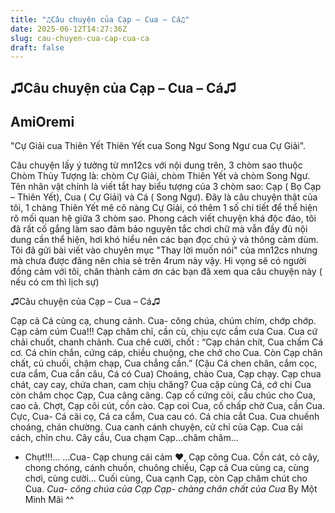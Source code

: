 ```yaml
---
title: "♫Câu chuyện của Cạp – Cua – Cá♫"
date: 2025-06-12T14:27:36Z
slug: cau-chuyen-cua-cap-cua-ca
draft: false
---
```


## ♫Câu chuyện của Cạp – Cua – Cá♫

## AmiOremi

"Cự Giải cua Thiên Yết 
Thiên Yết cua Song Ngư
Song Ngư cua Cự Giải".

Câu chuyện lấy ý tưởng từ mn12cs với nội dung trên, 3 chòm sao thuộc Chòm Thủy Tượng là: chòm Cự Giải, chòm Thiên Yết và chòm Song Ngư. Tên nhân vật chính là viết tắt hay biểu tượng của 3 chòm sao: Cạp ( Bọ Cạp – Thiên Yết), Cua ( Cự Giải) và Cá ( Song Ngư). Đây là câu chuyện thật của tôi, 1 chàng Thiên Yết mê cô nàng Cự Giải,
có thêm 1 số chi tiết để thể hiện rõ mối quan hệ giữa 3 chòm sao. Phong cách viết chuyện khá độc đáo, tôi đã rất cố gắng làm sao đảm bảo nguyên tắc chơi chữ mà vẫn đầy đủ nội dung cần thể hiện, hơi khó hiểu nên các bạn đọc chú ý và thông cảm dùm. Tôi đã gửi bài viết vào chuyên mục "Thay lời muốn nói" của mn12cs nhưng mà chưa được đăng nên chia sẻ trên 4rum này vậy. Hi vọng sẽ có người đồng cảm với tôi, chân thành cảm ơn các bạn đã xem qua câu chuyện này  ( nếu có cm thì lịch sự)

♫Câu chuyện của Cạp – Cua – Cá♫

Cạp cả Cá cùng cạ, chung cảnh.
Cua- công chúa, chúm chím, chớp chớp.
Cạp cảm cúm Cua!!!
Cạp chăm chỉ, cần cù, chịu cực cầm cưa Cua.
Cua cứ chải chuốt, chanh chảnh.
Cua chê cười, chốt : “Cạp chán chít, Cua chấm Cá cơ.
Cá chín chắn, cứng cáp, chiều chuộng, che chở cho Cua.
Còn Cạp chân chất, củ chuối, chậm chạp, Cua chẳng cần.”
(Cậu Cá chen chân, cắm cọc, cưa cẩm, Cua cắn câu, Cá có Cua)
Choáng, chào Cua, Cạp chạy.
Cạp chua chát, cay cay, chứa chan, cam chịu chăng?
Cua cặp cùng Cá, cớ chi Cua còn châm chọc Cạp, Cua câng câng.
Cạp cố cứng cỏi, cầu chúc cho Cua, cao cả.
Chợt, Cạp côi cút, cồn cào.
Cạp coi Cua, cố chấp chờ Cua, cần Cua.
Cực, Cua- Cá cãi cọ, Cá ca cẩm, Cua cau có.
Cá chia cắt Cua.
Cua chuếnh choáng, chán chường.
Cua canh cánh chuyện, cử chỉ của Cạp.
Cua cải cách, chỉn chu.
Cây cầu, Cua chạm Cạp…chăm chăm…
- Chụt!!!... 
…Cua- Cạp chung cái cảm ♥, Cạp cõng Cua.
Cồn cát, cỏ cây, chong chóng, cánh chuồn, chuông chiều, Cạp cả Cua cùng ca, cùng chơi, cùng cười…
Cuối cùng, Cua cạnh Cạp, còn Cạp chăm chút cho Cua.
*Cua- công chúa của Cạp*
*Cạp- chàng chân chất của Cua*
By Một Mình Mãi ^^